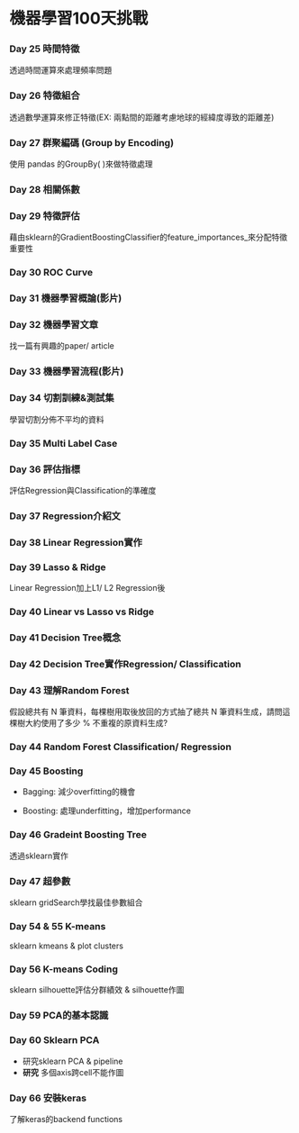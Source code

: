 # 機器學習100天挑戰

### Day 25 時間特徵

透過時間運算來處理頻率問題

### Day 26 特徵組合

透過數學運算來修正特徵(EX: 兩點間的距離考慮地球的經緯度導致的距離差)

### Day 27 群聚編碼 (Group by Encoding)

使用 pandas 的GroupBy( )來做特徵處理

### Day 28 相關係數

### Day 29 特徵評估

藉由sklearn的GradientBoostingClassifier的feature_importances_來分配特徵重要性

### Day 30 ROC Curve

### Day 31 機器學習概論(影片)

### Day 32 機器學習文章

找一篇有興趣的paper/ article

### Day 33 機器學習流程(影片)

### Day 34 切割訓練&測試集

學習切割分佈不平均的資料

### Day 35 Multi Label Case

### Day 36 評估指標

評估Regression與Classification的準確度

### Day 37 Regression介紹文

### Day 38 Linear Regression實作

### Day 39 Lasso & Ridge

Linear Regression加上L1/ L2 Regression後

### Day 40 Linear vs Lasso vs Ridge

### Day 41 Decision Tree概念

### Day 42 Decision Tree實作Regression/ Classification

### Day 43 理解Random Forest

假設總共有 N 筆資料，每棵樹用取後放回的方式抽了總共 N 筆資料生成，請問這棵樹大約使用了多少 % 不重複的原資料生成?

### Day 44 Random Forest Classification/ Regression

### Day 45 Boosting

* Bagging: 減少overfitting的機會

* Boosting: 處理underfitting，增加performance

### Day 46 Gradeint Boosting Tree

  透過sklearn實作

### Day 47 超參數

sklearn gridSearch學找最佳參數組合

### Day 54 & 55 K-means

sklearn kmeans & plot clusters

### Day 56 K-means Coding

sklearn silhouette評估分群績效 & silhouette作圖

### Day 59 PCA的基本認識

### Day 60 Sklearn PCA

* 研究sklearn PCA & pipeline
* **研究** 多個axis跨cell不能作圖

### Day 66 安裝keras

了解keras的backend functions
